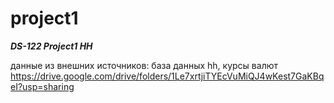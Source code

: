 # project1

***DS-122 Project1 HH***


данные из внешних источников: база данных hh, курсы валют
https://drive.google.com/drive/folders/1Le7xrtjiTYEcVuMiQJ4wKest7GaKBqeI?usp=sharing

